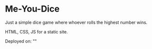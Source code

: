 # Me-You-Dice
Just a simple dice game where whoever rolls the highest number wins. 

HTML, CSS, JS for a static site.

Deployed on: ""
